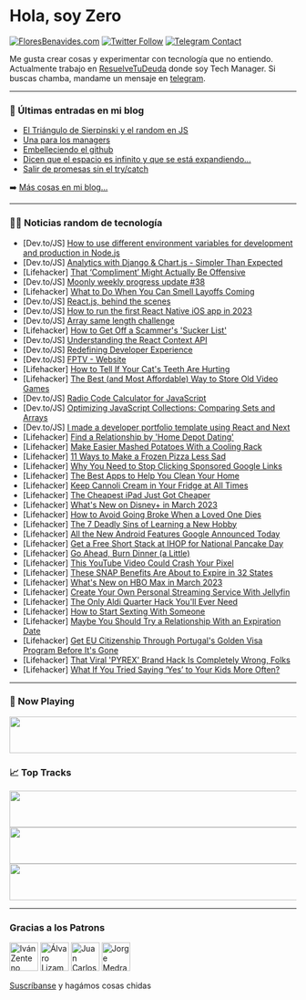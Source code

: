 # Hola, soy Zero

[![FloresBenavides.com](https://img.shields.io/website?down_message=oops&label=MiBlog&style=for-the-badge&up_message=online&url=https%3A%2F%2Ffloresbenavides.com)](https://floresbenavides.com) [![Twitter Follow](https://img.shields.io/twitter/follow/ZeroDragon?color=%231DA1F2&label=Follow&logo=twitter&logoColor=ffffff&style=for-the-badge)](https://twitter.com/zerodragon) [![Telegram Contact](https://img.shields.io/badge/escr%C3%ADbeme-ZeroDragon-%2326A5E4?style=for-the-badge&logo=telegram)](https://t.me/zerodragon)

Me gusta crear cosas y experimentar con tecnología que no entiendo.
Actualmente trabajo en [ResuelveTuDeuda](http://github.com/resuelve) donde soy Tech Manager.
Si buscas chamba, mandame un mensaje en [telegram](https://t.me/zerodragon).

---

### 📕 Últimas entradas en mi blog
<!-- BLOG-POST-LIST:START -->
- [El Triángulo de Sierpinski y el random en JS](https://floresbenavides.com/el-triangulo-de-sierpinski-y-el-random-en-js/)
- [Una para los managers](https://floresbenavides.com/una-para-los-managers/)
- [Embelleciendo el github](https://floresbenavides.com/embelleciendo-el-github/)
- [Dicen que el espacio es infinito y que se está expandiendo…](https://floresbenavides.com/dicen-que-el-espacio-es-infinito-y-que-se-esta-expandiendo/)
- [Salir de promesas sin el try/catch](https://floresbenavides.com/salir-de-promesas-sin-el-try-catch/)
<!-- BLOG-POST-LIST:END -->

➡️ [Más cosas en mi blog...](https://floresbenavides.com)

---

### 👨‍💻 Noticias random de tecnología
<!-- TECH-POSTS:START -->
- [Dev.to/JS] [How to use different environment variables for development and production in Node.js](https://dev.to/istiak/how-to-use-different-environment-variables-for-development-and-production-in-nodejs-2dlh)
- [Dev.to/JS] [Analytics with Django &amp; Chart.js - Simpler Than Expected](https://dev.to/qosha1/analytics-with-django-chartjs-simpler-than-expected-37li)
- [Lifehacker] [That ‘Compliment’ Might Actually Be Offensive](https://lifehacker.com/that-compliment-might-actually-be-offensive-1850165585)
- [Dev.to/JS] [Moonly weekly progress update #38](https://dev.to/moonly/moonly-weekly-progress-update-38-3d95)
- [Lifehacker] [What to Do When You Can Smell Layoffs Coming](https://lifehacker.com/what-to-do-when-you-can-smell-layoffs-coming-1850162589)
- [Dev.to/JS] [React.js, behind the scenes](https://dev.to/diogorodrigues/reactjs-behind-the-scenes-3cin)
- [Dev.to/JS] [How to run the first React Native iOS app in 2023](https://dev.to/aneeqakhan/how-to-run-the-first-react-native-ios-app-in-2023-27na)
- [Dev.to/JS] [Array same length challenge](https://dev.to/lausuarez02/array-same-length-challenge-4923)
- [Lifehacker] [How to Get Off a Scammer&#39;s &#39;Sucker List&#39;](https://lifehacker.com/how-to-get-off-a-scammers-sucker-list-1850166269)
- [Dev.to/JS] [Understanding the React Context API](https://dev.to/abukavictor/understanding-the-react-context-api-2gg0)
- [Dev.to/JS] [Redefining Developer Experience](https://dev.to/begin/redefining-developer-experience-12g7)
- [Dev.to/JS] [FPTV - Website](https://dev.to/rfabreu/fptv-website-1d9i)
- [Lifehacker] [How to Tell If Your Cat&#39;s Teeth Are Hurting](https://lifehacker.com/how-to-tell-if-your-cats-teeth-are-hurting-1850166169)
- [Lifehacker] [The Best &lpar;and Most Affordable&rpar; Way to Store Old Video Games](https://lifehacker.com/the-best-and-most-affordable-way-to-store-old-video-g-1850166193)
- [Dev.to/JS] [Radio Code Calculator for JavaScript](https://dev.to/pelock/radio-code-calculator-for-javascript-3gin)
- [Dev.to/JS] [Optimizing JavaScript Collections: Comparing Sets and Arrays](https://dev.to/abdulghaffar349/optimizing-javascript-collections-comparing-sets-and-arrays-e07)
- [Dev.to/JS] [I made a developer portfolio template using React and Next](https://dev.to/umutyesildal/i-made-a-developer-portfolio-template-using-react-and-next-3g2e)
- [Lifehacker] [Find a Relationship by &#39;Home Depot Dating&#39;](https://lifehacker.com/find-a-relationship-by-home-depot-dating-1850165628)
- [Lifehacker] [Make Easier Mashed Potatoes With a Cooling Rack](https://lifehacker.com/make-easier-mashed-potatoes-with-a-cooling-rack-1850165708)
- [Lifehacker] [11 Ways to Make a Frozen Pizza Less Sad](https://lifehacker.com/11-ways-to-make-a-frozen-pizza-less-sad-1850158066)
- [Lifehacker] [Why You Need to Stop Clicking Sponsored Google Links](https://lifehacker.com/why-you-need-to-stop-clicking-sponsored-google-links-1850163992)
- [Lifehacker] [The Best Apps to Help You Clean Your Home](https://lifehacker.com/the-best-apps-to-help-you-clean-your-home-1850164086)
- [Lifehacker] [Keep Cannoli Cream in Your Fridge at All Times](https://lifehacker.com/keep-cannoli-cream-in-your-fridge-at-all-times-1850165117)
- [Lifehacker] [The Cheapest iPad Just Got Cheaper](https://lifehacker.com/the-cheapest-ipad-just-got-cheaper-1850164778)
- [Lifehacker] [What&#39;s New on Disney+ in March 2023](https://lifehacker.com/whats-new-on-disney-in-march-2023-1850164481)
- [Lifehacker] [How to Avoid Going Broke When a Loved One Dies](https://lifehacker.com/how-to-avoid-going-broke-when-a-loved-one-dies-1850164088)
- [Lifehacker] [The 7 Deadly Sins of Learning a New Hobby](https://lifehacker.com/the-7-deadly-sins-of-learning-a-new-hobby-1850163682)
- [Lifehacker] [All the New Android Features Google Announced Today](https://lifehacker.com/all-the-new-android-features-google-announced-today-1850164030)
- [Lifehacker] [Get a Free Short Stack at IHOP for National Pancake Day](https://lifehacker.com/get-a-free-short-stack-at-ihop-for-national-pancake-day-1850164139)
- [Lifehacker] [Go Ahead, Burn Dinner &lpar;a Little&rpar;](https://lifehacker.com/go-ahead-burn-dinner-a-little-1850163092)
- [Lifehacker] [This YouTube Video Could Crash Your Pixel](https://lifehacker.com/this-youtube-video-could-crash-your-pixel-1850163530)
- [Lifehacker] [These SNAP Benefits Are About to Expire in 32 States](https://lifehacker.com/these-snap-benefits-are-about-to-expire-in-32-states-1850163339)
- [Lifehacker] [What&#39;s New on HBO Max in March 2023](https://lifehacker.com/whats-new-on-hbo-max-in-march-2023-1850163361)
- [Lifehacker] [Create Your Own Personal Streaming Service With Jellyfin](https://lifehacker.com/create-your-own-personal-streaming-service-with-jellyfi-1850162103)
- [Lifehacker] [The Only Aldi Quarter Hack You&#39;ll Ever Need](https://lifehacker.com/the-only-aldi-quarter-hack-youll-ever-need-1850162914)
- [Lifehacker] [How to Start Sexting With Someone](https://lifehacker.com/how-to-start-sexting-with-someone-1850158017)
- [Lifehacker] [Maybe You Should Try a Relationship With an Expiration Date](https://lifehacker.com/maybe-you-should-try-a-relationship-with-an-expiration-1850158038)
- [Lifehacker] [Get EU Citizenship Through Portugal&#39;s Golden Visa Program Before It&#39;s Gone](https://lifehacker.com/get-eu-citizenship-through-portugals-golden-visa-progra-1850157528)
- [Lifehacker] [That Viral &#39;PYREX&#39; Brand Hack Is Completely Wrong, Folks](https://lifehacker.com/that-viral-pyrex-brand-hack-is-horseshit-folks-1850157381)
- [Lifehacker] [What If You Tried Saying ‘Yes’ to Your Kids More Often?](https://lifehacker.com/what-if-you-tried-saying-yes-to-your-kids-more-often-1850157063)<!-- TECH-POSTS:END -->

---

### 🎵 Now Playing
<a href="https://spotify-now-playing-dun.vercel.app/now-playing?open"><img src="https://spotify-now-playing-dun.vercel.app/now-playing" width="540" height="64"></a>

### 📈 Top Tracks
<a href="https://spotify-now-playing-dun.vercel.app/top-tracks?i=1&open"><img src="https://spotify-now-playing-dun.vercel.app/top-tracks?i=1" width="540" height="64"></a>
<a href="https://spotify-now-playing-dun.vercel.app/top-tracks?i=2&open"><img src="https://spotify-now-playing-dun.vercel.app/top-tracks?i=2" width="540" height="64"></a>
<a href="https://spotify-now-playing-dun.vercel.app/top-tracks?i=3&open"><img src="https://spotify-now-playing-dun.vercel.app/top-tracks?i=3" width="540" height="64"></a>

---

### Gracias a los Patrons
[<img src="https://avatars.githubusercontent.com/u/243380?v=4" alt="Iván Zenteno" width="50px">](https://github.com/k001) [<img src="https://avatars.githubusercontent.com/u/19955639?v=4" alt="Álvaro Lizama" width="50px">](https://github.com/alvarolizama) [<img src="https://avatars.githubusercontent.com/u/2718753?v=4" alt="Juan Carlos Ruiz" width="50px">](https://github.com/JuanCrg90) [<img src="https://avatars.githubusercontent.com/u/37025?v=4" alt="Jorge Medrano" width="50px">](https://github.com/h1pp1e) 

[Suscríbanse](https://www.patreon.com/zerodragon) y hagámos cosas chidas
